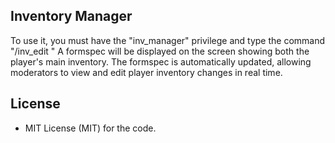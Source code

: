 ## Inventory Manager

To use it, you must have the "inv_manager" privilege and type the command "/inv_edit <playername>" A formspec will be displayed on the screen showing both the player's main inventory. The formspec is automatically updated, allowing moderators to view and edit player inventory changes in real time.

## License

* MIT License (MIT) for the code.
